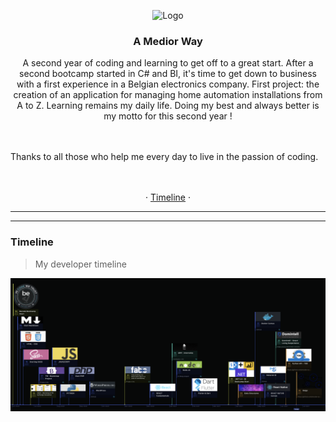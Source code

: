 
<p align="center">
    <img src="https://external-content.duckduckgo.com/iu/?u=https%3A%2F%2Fmiro.medium.com%2Fmax%2F2048%2F1*hl2lEcor8FphsXBHsXwYYA.jpeg&f=1&nofb=1" alt="Logo" width="300" height=150">
</p>

<h3 align="center">A Medior Way</h3>

<p align="center">
    A second year of coding and learning to get off to a great start. After a second bootcamp started in C# and BI, it's time to get down to business with a first experience in a Belgian electronics company. First project: the creation of an application for managing home automation installations from A to Z. 
   Learning remains my daily life. Doing my best and always better is my motto for this second year ! 
                 </p>
<br />
<br />
Thanks to all those who help me every day to live in the passion of coding.
</p>
<p align="center">
    <br />
    <br />
    ·
    <a href="#timeline">Timeline</a>
    ·
</p>

---



---

### Timeline

> My developer timeline

![Timeline](https://github.com/nicode-io/nicode-io/blob/master/images/Timeline.png)
